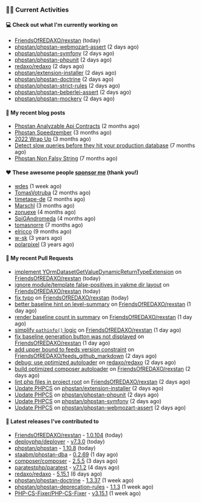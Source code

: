 ### 👨‍💻 Current Activities


#### 💻 Check out what I'm currently working on

- [FriendsOfREDAXO/rexstan](https://github.com/FriendsOfREDAXO/rexstan) (today)
- [phpstan/phpstan-webmozart-assert](https://github.com/phpstan/phpstan-webmozart-assert) (2 days ago)
- [phpstan/phpstan-symfony](https://github.com/phpstan/phpstan-symfony) (2 days ago)
- [phpstan/phpstan-phpunit](https://github.com/phpstan/phpstan-phpunit) (2 days ago)
- [redaxo/redaxo](https://github.com/redaxo/redaxo) (2 days ago)
- [phpstan/extension-installer](https://github.com/phpstan/extension-installer) (2 days ago)
- [phpstan/phpstan-doctrine](https://github.com/phpstan/phpstan-doctrine) (2 days ago)
- [phpstan/phpstan-strict-rules](https://github.com/phpstan/phpstan-strict-rules) (2 days ago)
- [phpstan/phpstan-beberlei-assert](https://github.com/phpstan/phpstan-beberlei-assert) (2 days ago)
- [phpstan/phpstan-mockery](https://github.com/phpstan/phpstan-mockery) (2 days ago)


#### 📜 My recent blog posts

- [Phpstan Analyzable Api Contracts](https://staabm.github.io/2022/12/29/phpstan-analyzable-api-contracts.html) (2 months ago)
- [Phpstan Speedzember](https://staabm.github.io/2022/12/23/phpstan-speedzember.html) (3 months ago)
- [2022 Wrap Up](https://staabm.github.io/2022/12/20/2022-wrap-up.html) (3 months ago)
- [Detect slow queries before they hit your production database](https://staabm.github.io/2022/08/16/phpstan-dba-query-plan-analysis.html) (7 months ago)
- [Phpstan Non Falsy String](https://staabm.github.io/2022/08/11/phpstan-non-falsy-string.html) (7 months ago)


#### ❤️ These awesome people [sponsor me](https://github.com/sponsors/staabm) (thank you!)

- [wdes](https://github.com/wdes) (1 week ago)
- [TomasVotruba](https://github.com/TomasVotruba) (2 months ago)
- [timetape-de](https://github.com/timetape-de) (2 months ago)
- [Marschl](https://github.com/Marschl) (3 months ago)
- [zonuexe](https://github.com/zonuexe) (4 months ago)
- [SpiGAndromeda](https://github.com/SpiGAndromeda) (4 months ago)
- [tomasnorre](https://github.com/tomasnorre) (7 months ago)
- [elricco](https://github.com/elricco) (9 months ago)
- [w-sk](https://github.com/w-sk) (3 years ago)
- [polarpixel](https://github.com/polarpixel) (3 years ago)


#### 🔨 My recent Pull Requests

- [implement YOrmDatasetGetValueDynamicReturnTypeExtension](https://github.com/FriendsOfREDAXO/rexstan/pull/442) on [FriendsOfREDAXO/rexstan](https://github.com/FriendsOfREDAXO/rexstan) (today)
- [ignore module/template false-positives in yakme dir layout](https://github.com/FriendsOfREDAXO/rexstan/pull/441) on [FriendsOfREDAXO/rexstan](https://github.com/FriendsOfREDAXO/rexstan) (today)
- [fix typo](https://github.com/FriendsOfREDAXO/rexstan/pull/438) on [FriendsOfREDAXO/rexstan](https://github.com/FriendsOfREDAXO/rexstan) (today)
- [better baseline hint on level-summary](https://github.com/FriendsOfREDAXO/rexstan/pull/435) on [FriendsOfREDAXO/rexstan](https://github.com/FriendsOfREDAXO/rexstan) (1 day ago)
- [render baseline count in summary](https://github.com/FriendsOfREDAXO/rexstan/pull/434) on [FriendsOfREDAXO/rexstan](https://github.com/FriendsOfREDAXO/rexstan) (1 day ago)
- [simplify `pathinfo()` logic](https://github.com/FriendsOfREDAXO/rexstan/pull/433) on [FriendsOfREDAXO/rexstan](https://github.com/FriendsOfREDAXO/rexstan) (1 day ago)
- [fix baseline generation button was not displayed](https://github.com/FriendsOfREDAXO/rexstan/pull/432) on [FriendsOfREDAXO/rexstan](https://github.com/FriendsOfREDAXO/rexstan) (1 day ago)
- [add upper bound to feeds version constraint](https://github.com/FriendsOfREDAXO/feeds_github_markdown/pull/2) on [FriendsOfREDAXO/feeds_github_markdown](https://github.com/FriendsOfREDAXO/feeds_github_markdown) (2 days ago)
- [debug: use optimized autoloader](https://github.com/redaxo/redaxo/pull/5662) on [redaxo/redaxo](https://github.com/redaxo/redaxo) (2 days ago)
- [build optimized composer autoloader](https://github.com/FriendsOfREDAXO/rexstan/pull/429) on [FriendsOfREDAXO/rexstan](https://github.com/FriendsOfREDAXO/rexstan) (2 days ago)
- [lint php files in project root](https://github.com/FriendsOfREDAXO/rexstan/pull/428) on [FriendsOfREDAXO/rexstan](https://github.com/FriendsOfREDAXO/rexstan) (2 days ago)
- [Update PHPCS](https://github.com/phpstan/extension-installer/pull/69) on [phpstan/extension-installer](https://github.com/phpstan/extension-installer) (2 days ago)
- [Update PHPCS](https://github.com/phpstan/phpstan-phpunit/pull/173) on [phpstan/phpstan-phpunit](https://github.com/phpstan/phpstan-phpunit) (2 days ago)
- [Update PHPCS](https://github.com/phpstan/phpstan-symfony/pull/341) on [phpstan/phpstan-symfony](https://github.com/phpstan/phpstan-symfony) (2 days ago)
- [Update PHPCS](https://github.com/phpstan/phpstan-webmozart-assert/pull/162) on [phpstan/phpstan-webmozart-assert](https://github.com/phpstan/phpstan-webmozart-assert) (2 days ago)


#### 🔭 Latest releases I've contributed to

- [FriendsOfREDAXO/rexstan](https://github.com/FriendsOfREDAXO/rexstan) - [1.0.104](https://github.com/FriendsOfREDAXO/rexstan/releases/tag/1.0.104) (today)
- [deployphp/deployer](https://github.com/deployphp/deployer) - [v7.3.0](https://github.com/deployphp/deployer/releases/tag/v7.3.0) (today)
- [phpstan/phpstan](https://github.com/phpstan/phpstan) - [1.10.8](https://github.com/phpstan/phpstan/releases/tag/1.10.8) (today)
- [staabm/phpstan-dba](https://github.com/staabm/phpstan-dba) - [0.2.69](https://github.com/staabm/phpstan-dba/releases/tag/0.2.69) (1 day ago)
- [composer/composer](https://github.com/composer/composer) - [2.5.5](https://github.com/composer/composer/releases/tag/2.5.5) (3 days ago)
- [paratestphp/paratest](https://github.com/paratestphp/paratest) - [v7.1.2](https://github.com/paratestphp/paratest/releases/tag/v7.1.2) (4 days ago)
- [redaxo/redaxo](https://github.com/redaxo/redaxo) - [5.15.1](https://github.com/redaxo/redaxo/releases/tag/5.15.1) (6 days ago)
- [phpstan/phpstan-doctrine](https://github.com/phpstan/phpstan-doctrine) - [1.3.37](https://github.com/phpstan/phpstan-doctrine/releases/tag/1.3.37) (1 week ago)
- [phpstan/phpstan-deprecation-rules](https://github.com/phpstan/phpstan-deprecation-rules) - [1.1.3](https://github.com/phpstan/phpstan-deprecation-rules/releases/tag/1.1.3) (1 week ago)
- [PHP-CS-Fixer/PHP-CS-Fixer](https://github.com/PHP-CS-Fixer/PHP-CS-Fixer) - [v3.15.1](https://github.com/PHP-CS-Fixer/PHP-CS-Fixer/releases/tag/v3.15.1) (1 week ago)

